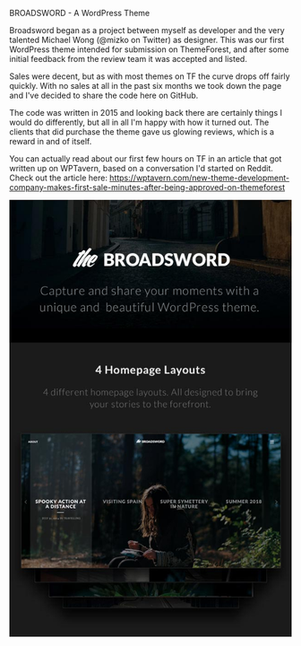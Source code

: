 BROADSWORD - A WordPress Theme

Broadsword began as a project between myself as developer and the very talented Michael Wong (@mizko on Twitter) as designer. This was our first WordPress theme intended for submission on ThemeForest, and after some initial feedback from the review team it was accepted and listed.

Sales were decent, but as with most themes on TF the curve drops off fairly quickly.  With no sales at all in the past six months we took down the page and I've decided to share the code here on GitHub.

The code was written in 2015 and looking back there are certainly things I would do differently, but all in all I'm happy with how it turned out. The clients that did purchase the theme gave us glowing reviews, which is a reward in and of itself.

You can actually read about our first few hours on TF in an article that got written up on WPTavern, based on a conversation I'd started on Reddit. Check out the article here: https://wptavern.com/new-theme-development-company-makes-first-sale-minutes-after-being-approved-on-themeforest

![Broadsword Screenshot 1](woc-broadsword-s1.jpg?raw=True "Broadsword Screenshot 1")
